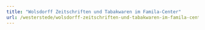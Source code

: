 ```yaml
---
title: "Wolsdorff Zeitschriften und Tabakwaren im Famila-Center"
url: /westerstede/wolsdorff-zeitschriften-und-tabakwaren-im-famila-center/
---
```

